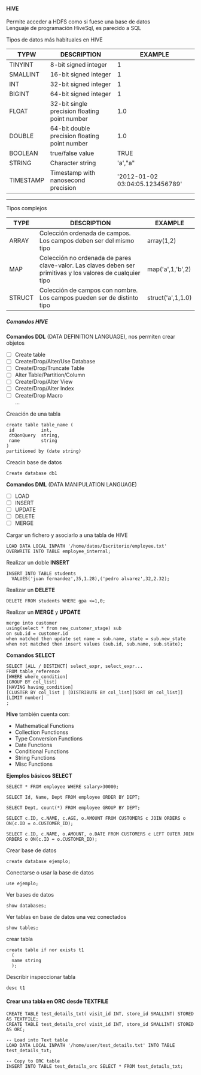 #### HIVE
Permite acceder a HDFS como si fuese una base de datos  
Lenguaje de programación HiveSql, es parecido a SQL  

Tipos de datos más habituales en HIVE  

| TYPW | DESCRIPTION | EXAMPLE |
-------|-------------|----|
| TINYINT | 8-bit signed integer | 1 |
| SMALLINT | 16-bit signed integer | 1 |
| INT | 32-bit signed integer| 1 |
| BIGINT | 64-bit signed integer | 1 |
| FLOAT | 32-bit single precision floating point number | 1.0 |
| DOUBLE | 64-bit double precision floating point number | 1.0 |
| BOOLEAN | true/false value | TRUE |
| STRING | Character string | 'a',"a" |
| TIMESTAMP | Timestamp with nanosecond precision | '2012-01-02 03:04:05.123456789' |
------------------------------

Tipos complejos  

TYPE | DESCRIPTION | EXAMPLE
-----|------|--------------
ARRAY | Colección ordenada de campos. Los campos deben ser del mismo tipo | array(1,2)
MAP | Colección no ordenada de pares clave-valor. Las claves deben ser primitivas y los valores de cualquier tipo | map('a',1,'b',2)
STRUCT | Colección de campos con nombre. Los campos pueden ser de distinto tipo | struct('a',1,1.0)

##### Comandos HIVE  

**Comandos DDL** (DATA DEFINITION LANGUAGE), nos permiten crear objetos  
  - [ ] Create table  
  - [ ] Create/Drop/Alter/Use Database  
  - [ ] Create/Drop/Truncate Table  
  - [ ] Alter Table/Partition/Column  
  - [ ] Create/Drop/Alter View  
  - [ ] Create/Drop/Alter Index  
  - [ ] Create/Drop Macro  
  ...
 
 Creación de una tabla  
 ```
 create table table_name (
  id          int,
  dtQonQuery  string,
  name        string
 )
 partitioned by (date string)
 ```
 Creacin base de datos  
 ```
 Create database db1
 ```
 
 **Comandos DML** (DATA MANIPULATION LANGUAGE)  
  - [ ] LOAD
  - [ ] INSERT
  - [ ] UPDATE
  - [ ] DELETE
  - [ ] MERGE  
  
  Cargar un fichero y asociarlo a una tabla de HIVE
  ```
  LOAD DATA LOCAL INPATH '/home/datos/Escritorio/employee.txt'
  OVERWRITE INTO TABLE employee_internal;
  ```
  Realizar un doble **INSERT**
  ```
  INSERT INTO TABLE students
    VALUES('juan fernandez',35,1.28),('pedro alvarez',32,2.32);
  ```
  
  Realizar un **DELETE**
  ```
  DELETE FROM students WHERE gpa <=1,0;
  ```
  
  Realizar un **MERGE** y **UPDATE**
  ```
  merge into customer
  using(select * from new_customer_stage) sub
  on sub.id = customer.id
  when matched then update set name = sub.name, state = sub.new_state
  when not matched then insert values (sub.id, sub.name, sub.state);
  ```
**Comandos SELECT**
```
SELECT [ALL / DISTINCT] select_expr, select_expr...
FROM table_reference
[WHERE where_condition]
[GROUP BY col_list]
[HAVING having_condition]
[CLUSTER BY col_list | [DISTRIBUTE BY col_list][SORT BY col_list]]
[LIMIT number]
;
```

**Hive** también cuenta con:    
- Mathematical Functions  
- Collection Functionss  
- Type Conversion Functions  
- Date Functions  
- Conditional Functions  
- String Functions  
- Misc Functions  

**Ejemplos básicos SELECT**  
```
SELECT * FROM employee WHERE salary>30000;

SELECT Id, Name, Dept FROM employee ORDER BY DEPT;

SELECT Dept, count(*) FROM employee GROUP BY DEPT;

SELECT c.ID, c.NAME, c.AGE, o.AMOUNT FROM CUSTOMERS c JOIN ORDERS o ON(c.ID = o.CUSTOMER_ID);

SELECT c.ID, c.NAME, o.AMOUNT, o.DATE FROM CUSTOMERS c LEFT OUTER JOIN ORDERS o ON(c.ID = o.CUSTOMER_ID);
```
Crear base de datos
```
create database ejemplo;
```
Conectarse o usar la base de datos  
```
use ejemplo;
```
Ver bases de datos
```
show databases;
```
Ver tablas en base de datos una vez conectados
```
show tables;
```
crear tabla
```
create table if nor exists t1
  (
  name string
  );
  ```
  Describir inspeccionar tabla
  ```
  desc t1
  ```
#### Crear una tabla en ORC desde TEXTFILE
```
CREATE TABLE test_details_txt( visit_id INT, store_id SMALLINT) STORED AS TEXTFILE;
CREATE TABLE test_details_orc( visit_id INT, store_id SMALLINT) STORED AS ORC;

-- Load into Text table
LOAD DATA LOCAL INPATH '/home/user/test_details.txt' INTO TABLE test_details_txt;

-- Copy to ORC table
INSERT INTO TABLE test_details_orc SELECT * FROM test_details_txt;
```
